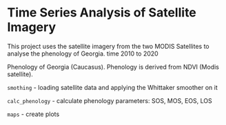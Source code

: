 # Time Series Analysis of Satellite Imagery

This project uses the satellite imagery from the two MODIS Satellites to analyse the phenology of Georgia.
time 2010 to 2020

Phenology of Georgia (Caucasus). Phenology is derived from NDVI (Modis satellite).

`smothing` - loading satellite data and applying the Whittaker smoother on it

`calc_phenology` - calculate phenology parameters: SOS, MOS, EOS, LOS

`maps` - create plots
